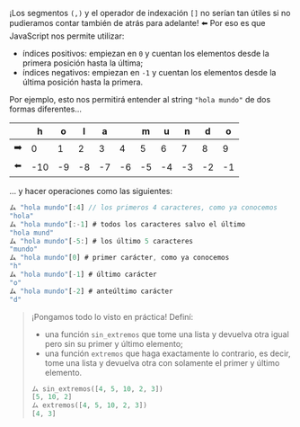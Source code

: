 ¡Los segmentos `(,)` y el operador de indexación `[]` no serían tan útiles si no pudieramos contar también de atrás para adelante! :arrow_left: Por eso es que JavaScript nos permite utilizar:

 * índices positivos: empiezan en `0` y cuentan los elementos desde la primera posición hasta la última;
 * índices negativos: empiezan en `-1` y cuentan los elementos desde la última posición hasta la primera.

Por ejemplo, esto nos permitirá entender al string `"hola mundo"` de dos formas diferentes...

<table class="table table-bordered">
<thead>
  <tr>
    <th></th>
    <th>h</th>
    <th>o</th>
    <th>l</th>
    <th>a</th>
    <th></th>
    <th>m</th>
    <th>u</th>
    <th>n</th>
    <th>d</th>
    <th>o</th>
  </tr>
</thead>
<tbody>
  <tr>
    <td>➡️</td>
    <td>0</td>
    <td>1</td>
    <td>2</td>
    <td>3</td>
    <td>4</td>
    <td>5</td>
    <td>6</td>
    <td>7</td>
    <td>8</td>
    <td>9</td>
  </tr>
  <tr>
    <td>⬅️</td>
    <td>-10</td>
    <td>-9</td>
    <td>-8</td>
    <td>-7</td>
    <td>-6</td>
    <td>-5</td>
    <td>-4</td>
    <td>-3</td>
    <td>-2</td>
    <td>-1</td>
  </tr>
</tbody>
</table>


... y hacer operaciones como las siguientes: 

```javascript
ム "hola mundo"[:4] // los primeros 4 caracteres, como ya conocemos
"hola" 
ム "hola mundo"[:-1] # todos los caracteres salvo el último
"hola mund" 
ム "hola mundo"[-5:] # los último 5 caracteres
"mundo"
ム "hola mundo"[0] # primer carácter, como ya conocemos
"h" 
ム "hola mundo"[-1] # último carácter
"o"                 
ム "hola mundo"[-2] # anteúltimo carácter
"d"
```

> ¡Pongamos todo lo visto en práctica! Definí: 
> 
>  * una función `sin_extremos` que tome una lista y devuelva otra igual pero sin su primer y último elemento;
>  * una función `extremos` que haga exactamente lo contrario, es decir, tome una lista y devuelva otra con solamente el primer y último elemento. 
> 
> ```python
> ム sin_extremos([4, 5, 10, 2, 3])
> [5, 10, 2]
> ム extremos([4, 5, 10, 2, 3])
> [4, 3]
> ```